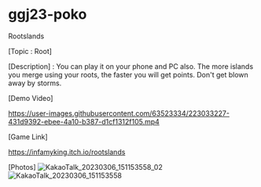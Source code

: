 # ggj23-poko

Rootslands

[Topic : Root]

[Description]
: You can play it on your phone and PC also. The more islands you merge using your roots, the faster you will get points. Don't get blown away by storms.

[Demo Video]

https://user-images.githubusercontent.com/63523334/223033227-431d9392-ebee-4a10-b387-d1cf1312f105.mp4

[Game Link]

https://infamyking.itch.io/rootslands


[Photos]
![KakaoTalk_20230306_151153558_02](https://user-images.githubusercontent.com/63523334/223039396-82d81b78-41f2-43c4-a846-f961c63f7d14.jpg)
![KakaoTalk_20230306_151153558](https://user-images.githubusercontent.com/63523334/223039404-91d2ff92-2c5e-4a4d-8e38-b72ea99a1129.jpg)
